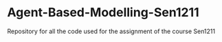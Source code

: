 # Agent-Based-Modelling-Sen1211
Repository for all the code used for the assignment of the course Sen1211
